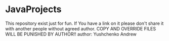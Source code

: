 # JavaProjects
This repository exist just for fun.
If You have a link on it please don't share it with another people without agreed author.
COPY AND OVERRIDE FILES WILL BE PUNISHED BY AUTHOR!!
author: Yushchenko Andrew
